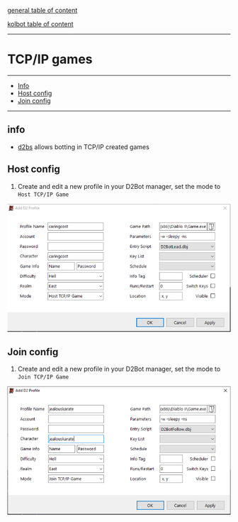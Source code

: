 [general table of content](https://github.com/blizzhackers/documentation/#diablo-2-botting-system)

[kolbot table of content](https://github.com/blizzhackers/documentation/tree/master/kolbot/#kolbot)

---

# TCP/IP games

---

* [Info](#info)
* [Host config](#host-config)
* [Join config](#join-config)

---

## info

* [d2bs](https://github.com/blizzhackers/kolbot) allows botting in TCP/IP created games

## Host config

1. Create and edit a new profile in your D2Bot manager, set the mode to `Host TCP/IP Game`

![Host config](img/kolbot-TcpIp-host.png)

## Join config

1. Create and edit a new profile in your D2Bot manager, set the mode to `Join TCP/IP Game`

![Join config](img/kolbot-TcpIp-join.png)
